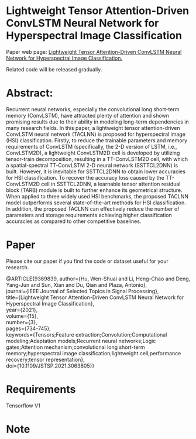 # Lightweight Tensor Attention-Driven ConvLSTM Neural Network for Hyperspectral Image Classification

Paper web page: [Lightweight Tensor Attention-Driven ConvLSTM Neural Network for Hyperspectral Image Classification.](https://ieeexplore.ieee.org/document/9369839)

Related code will be released gradually.

# Abstract:

Recurrent neural networks, especially the convolutional long short-term memory (ConvLSTM), have attracted plenty of attention and shown promising results due to their ability in modeling long-term dependencies in many research fields. In this paper, a lightweight tensor attention-driven ConvLSTM neural network (TACLNN) is proposed for hyperspectral image (HSI) classification. Firstly, to reduce the trainable parameters and memory requirements of ConvLSTM (specifically, the 2-D version of LSTM, i.e., ConvLSTM2D), a lightweight ConvLSTM2D cell is developed by utilizing tensor-train decomposition, resulting in a TT-ConvLSTM2D cell, with which a spatial-spectral TT-ConvLSTM 2-D neural network (SSTTCL2DNN) is built. However, it is inevitable for SSTTCL2DNN to obtain lower accuracies for HSI classification. To recover the accuracy loss caused by the TT-ConvLSTM2D cell in SSTTCL2DNN, a learnable tensor attention residual block (TARB) module is built to further enhance its geometrical structure. When applied to three widely used HSI benchmarks, the proposed TACLNN model outperforms several state-of-the-art methods for HSI classification. In addition, the proposed TACLNN can effectively reduce the number of parameters and storage requirements achieving higher classification accuracies as compared to other competitive baselines.


# Paper
Please cite our paper if you find the code or dataset useful for your research.

  @ARTICLE{9369839,
  author={Hu, Wen-Shuai and Li, Heng-Chao and Deng, Yang-Jun and Sun, Xian and Du, Qian and Plaza, Antonio},<br>
  journal={IEEE Journal of Selected Topics in Signal Processing}, <br>
  title={Lightweight Tensor Attention-Driven ConvLSTM Neural Network for Hyperspectral Image Classification}, <br>
  year={2021},<br>
  volume={15},<br>
  number={3},<br>
  pages={734-745},<br>
  keywords={Tensors;Feature extraction;Convolution;Computational modeling;Adaptation models;Recurrent neural networks;Logic gates;Attention mechanism;convolutional long short-term memory;hyperspectral image classification;lightweight cell;performance recovery;tensor representation},<br>
  doi={10.1109/JSTSP.2021.3063805}}

# Requirements
  Tensorflow V1
# Note
